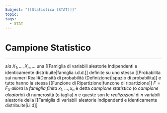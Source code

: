 ```yaml
---
Subject: "[[Statistica (STAT)]]"
topic: 
tags:
  - STAT
---
```

# Campione Statistico
---
_sia_ $X_{1},\dots, X_{n},\dots$ una [[Famiglia di variabili aleatorie Indipendenti e identicamente distribuite|famiglia i.d.d.]]  definite su uno stesso [[Probabilita sui numeri Reali#Densità di probabilità (Definizione)|spazio di probabilita]] e tutte hanno la stessa [[Funzione di Ripartizione|funzone di ripartizione]] $F=F_{X}$ 
_allora_ la _famiglia finita_ 
$x_{1},\dots, x_{n}$ è detta _campione statistico_ (o _campione aleatorio_) di numerosità (o taglia) $n$  e queste son le _realizazioni_ di $n$ variabili aleatorie della [[Famiglia di variabili aleatorie Indipendenti e identicamente distribuite|i.i.d]]